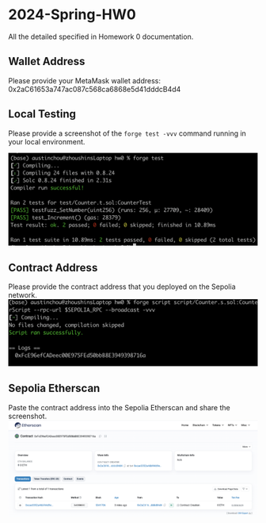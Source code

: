 # 2024-Spring-HW0

All the detailed specified in Homework 0 documentation.

## Wallet Address
Please provide your MetaMask wallet address:
0x2aC61653a747ac087c568ca6868e5d41dddcB4d4

## Local Testing
Please provide a screenshot of the `forge test -vvv` command running in your local environment.

![alt text](image.png)

## Contract Address
Please provide the contract address that you deployed on the Sepolia network.
![alt text](image-1.png)

## Sepolia Etherscan
Paste the contract address into the Sepolia Etherscan and share the screenshot.
![alt text](image-2.png)